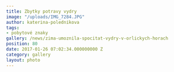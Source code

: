 ```yaml
---
title: Zbytky potravy vydry
image: "/uploads/IMG_7284.JPG"
author: katerina-polednikova
tags:
- pobytové znaky
gallery: /news/zima-umoznila-spocitat-vydry-v-orlickych-horach
position: 80
date: 2017-01-26 07:02:34.000000000 Z
category: gallery
layout: photo
---
```

